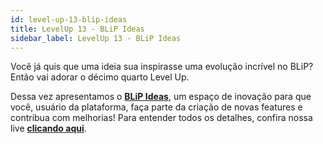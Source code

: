 ```yaml
---
id: level-up-13-blip-ideas
title: LevelUp 13 - BLiP Ideas
sidebar_label: LevelUp 13 - BLiP Ideas
---
```


Você já quis que uma ideia sua inspirasse uma evolução incrível no BLiP? Então vai adorar o décimo quarto Level Up.

Dessa vez apresentamos o [**BLiP Ideas**](https://ideas.blip.ai/), um espaço de inovação para que você, usuário da plataforma, faça parte da criação de novas features e contribua com melhorias! Para entender todos os detalhes, confira nossa live [**clicando aqui**](https://www.facebook.com/blip.messaging/videos/2316893881932419/).



